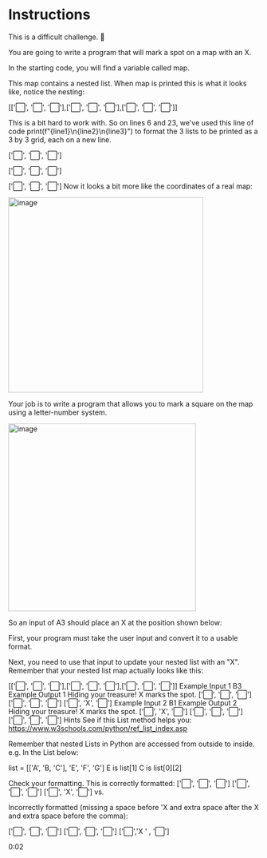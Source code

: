 # Instructions
This is a difficult challenge. 💪

You are going to write a program that will mark a spot on a map with an X.

In the starting code, you will find a variable called map.

This map contains a nested list. When map is printed this is what it looks like, notice the nesting:

[['⬜️', '⬜️', '⬜️'],['⬜️', '⬜️', '⬜️'],['⬜️', '⬜️', '⬜️']]

This is a bit hard to work with. So on lines 6 and 23, we've used this line of code print(f"{line1}\n{line2}\n{line3}") to format the 3 lists to be printed as a 3 by 3 grid, each on a new line.

['⬜️', '⬜️', '⬜️']

['⬜️', '⬜️', '⬜️']

['⬜️', '⬜️', '⬜️']
Now it looks a bit more like the coordinates of a real map:

<img width="391" alt="image" src="https://github.com/SaadNoor01/Projects/assets/174381924/385c0780-7e2b-4739-829b-c15656196c05">

Your job is to write a program that allows you to mark a square on the map using a letter-number system.

<img width="376" alt="image" src="https://github.com/SaadNoor01/Projects/assets/174381924/142ea7dc-ed32-4474-9bb1-482de3d9d2e2">

So an input of A3 should place an X at the position shown below:

First, your program must take the user input and convert it to a usable format.

Next, you need to use that input to update your nested list with an "X". Remember that your nested list map actually looks like this:

[['⬜️', '⬜️', '⬜️'],['⬜️', '⬜️', '⬜️'],['⬜️', '⬜️', '⬜️']]
Example Input 1
B3
Example Output 1
Hiding your treasure! X marks the spot.
['⬜️', '️⬜️', '️⬜️']
['⬜️', '⬜️', '️⬜️']
['⬜️️', 'X', '⬜️️']
Example Input 2
B1
Example Output 2
Hiding your treasure! X marks the spot.
['⬜️', 'X', '️⬜️']
['⬜️', '⬜️', '️⬜️']
['⬜️️', '⬜️️', '⬜️️']
Hints
See if this List method helps you: https://www.w3schools.com/python/ref_list_index.asp

Remember that nested Lists in Python are accessed from outside to inside. e.g. In the List below:

list = [['A', 'B, 'C'], 'E', 'F', 'G']
E is list[1] C is list[0][2]

Check your formatting. This is correctly formatted:
['⬜️', '⬜️', '⬜️']
['⬜️', '⬜️', '⬜️']
['⬜️', 'X', '⬜️']
vs.

Incorrectly formatted (missing a space before 'X and extra space after the X and extra space before the comma):

['⬜️', '⬜️', '⬜️']
['⬜️', '⬜️', '⬜️']
['⬜️','X ' , '⬜️']

0:02





